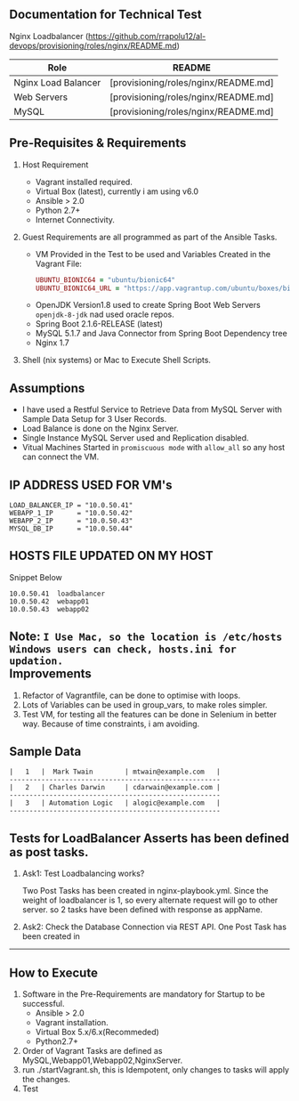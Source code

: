 Documentation for Technical Test
-------------------------------------
 
Nginx Loadbalancer  (https://github.com/rrapolu12/al-devops/provisioning/roles/nginx/README.md)
   
| Role                      |         README                       |
| --------------------------|--------------------------------------|
| Nginx Load Balancer       | [provisioning/roles/nginx/README.md] |
| Web Servers               | [provisioning/roles/nginx/README.md] |
| MySQL                     | [provisioning/roles/nginx/README.md] |

Pre-Requisites & Requirements
------------
1) Host Requirement
     - Vagrant installed required.
     - Virtual Box (latest), currently i am using v6.0 
     - Ansible > 2.0
     - Python 2.7+
     - Internet Connectivity.

2)   Guest Requirements are all programmed as part of the Ansible Tasks.
     
     - VM Provided in the Test to be used and Variables Created in the Vagrant File: 
        ```ruby
        UBUNTU_BIONIC64 = "ubuntu/bionic64"
        UBUNTU_BIONIC64_URL = "https://app.vagrantup.com/ubuntu/boxes/bionic64"
        ```
     - OpenJDK Version1.8 used to create Spring Boot Web Servers `openjdk-8-jdk` nad used oracle repos.
     - Spring Boot 2.1.6-RELEASE (latest)
     - MySQL 5.1.7 and Java Connector from Spring Boot Dependency tree
     - Nginx 1.7
 
 3) Shell (nix systems) or Mac to Execute Shell Scripts.
  
 Assumptions
 ------------
 - I have used a Restful Service to Retrieve Data from MySQL Server with Sample Data Setup for 3 User Records.
 - Load Balance is done on the Nginx Server.
 - Single Instance MySQL Server used and Replication disabled.
 - Vitual Machines Started in `promiscuous mode` with `allow_all` so any host can connect the VM.
 
 IP ADDRESS USED FOR VM's
 ------------------------
 ```
LOAD_BALANCER_IP = "10.0.50.41"
WEBAPP_1_IP      = "10.0.50.42"
WEBAPP_2_IP      = "10.0.50.43"
MYSQL_DB_IP      = "10.0.50.44"
```

HOSTS FILE UPDATED ON MY HOST
---------------------------------
Snippet Below
```
10.0.50.41  loadbalancer
10.0.50.42  webapp01
10.0.50.43  webapp02
```
 Note: 
    `I Use Mac, so the location is /etc/hosts
     Windows users can check, hosts.ini for updation.
    `   
 Improvements
 ----------------------
 1) Refactor of Vagrantfile, can be done to optimise with loops.
 2) Lots of Variables can be used in group_vars, to make roles simpler.
 3) Test VM, for testing all the features can be done in Selenium in better way.
    Because of time constraints, i am avoiding.

Sample Data
------------------------------

```-----------------------------------------------------
|   1   |  Mark Twain        | mtwain@example.com   |
-----------------------------------------------------
|   2   | Charles Darwin     | cdarwain@example.com |
-----------------------------------------------------
|   3   | Automation Logic   | alogic@example.com   |
-----------------------------------------------------
```

Tests for LoadBalancer Asserts has been defined as post tasks.
------------
1) Ask1: Test Loadbalancing works?

    Two Post Tasks has been created in nginx-playbook.yml.
    Since the weight of loadbalancer is 1, so every alternate request will go to other server.
    so 2 tasks have been defined with response as appName.

2) Ask2: Check the Database Connection via REST API.
    One Post Task has been created in 

      

-------

How to Execute
------------------------

1) Software in the Pre-Requirements are mandatory for Startup to be successful.
    - Ansible > 2.0
    - Vagrant installation.
    - Virtual Box 5.x/6.x(Recommeded)
    - Python2.7+
2) Order of Vagrant Tasks are defined as MySQL,Webapp01,Webapp02,NginxServer.
3) run ./startVagrant.sh, this is Idempotent, only changes to tasks will apply the changes.
4) Test